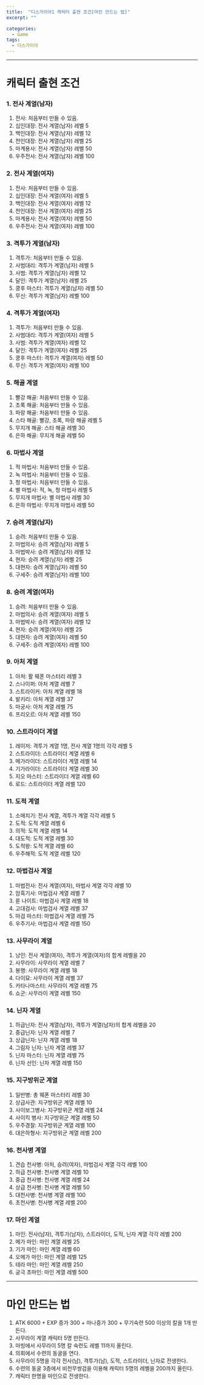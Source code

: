 ```yaml
---
title:  "디스가이아1 캐릭터 출현 조건[마인 만드는 법]"
excerpt: ""

categories:
  - Game
tags:
  - 디스가이아
---
```


* * *
# 캐릭터 출현 조건

### 1. 전사 계열(남자)
 1) 전사: 처음부터 만들 수 있음.   
 2) 십인대장: 전사 계열(남자) 레벨 5   
 3) 백인대장: 전사 계열(남자) 레벨 12   
 4) 천인대장: 전사 계열(남자) 레벨 25   
 5) 마계용사: 전사 계열(남자) 레벨 50   
 6) 우주전사: 전사 계열(남자) 레벨 100   

### 2. 전사 계열(여자)
 1) 전사: 처음부터 만들 수 있음.   
 2) 십인대장: 전사 계열(여자) 레벨 5   
 3) 백인대장: 전사 계열(여자) 레벨 12   
 4) 천인대장: 전사 계열(여자) 레벨 25   
 5) 마계용사: 전사 계열(여자) 레벨 50   
 6) 우주전사: 전사 계열(여자) 레벨 100   

### 3. 격투가 계열(남자)
 1) 격투가: 처음부터 만들 수 있음.   
 2) 사범대리: 격투가 계열(남자) 레벨 5  
 3) 사범: 격투가 계열(남자) 레벨 12  
 4) 달인: 격투가 계열(남자) 레벨 25  
 5) 쿵후 마스터: 격투가 계열(남자) 레벨 50  
 6) 무신: 격투가 계열(남자) 레벨 100  

### 4. 격투가 계열(여자)
 1) 격투가: 처음부터 만들 수 있음.   
 2) 사범대리: 격투가 계열(여자) 레벨 5  
 3) 사범: 격투가 계열(여자) 레벨 12  
 4) 달인: 격투가 계열(여자) 레벨 25  
 5) 쿵후 마스터: 격투가 계열(여자) 레벨 50  
 6) 무신: 격투가 계열(여자) 레벨 100  

### 5. 해골 계열
 1) 빨강 해골: 처음부터 만들 수 있음.   
 2) 초록 해골: 처음부터 만들 수 있음.   
 3) 파랑 해골: 처음부터 만들 수 있음.   
 4) 스타 해골: 빨강, 초록, 파랑 해골 레벨 5  
 5) 무지개 해골: 스타 해골 레벨 30   
 6) 은하 해골: 무지개 해골 레벨 50   

### 6. 마법사 계열
 1) 적 마법사: 처음부터 만들 수 있음.   
 2) 녹 마법사: 처음부터 만들 수 있음.   
 3) 청 마법사: 처음부터 만들 수 있음.   
 4) 별 마법사: 적, 녹, 청 마법사 레벨 5   
 5) 무지개 마법사: 별 마법사 레벨 30   
 6) 은하 마법사: 무지개 마법사 레벨 50

### 7. 승려 계열(남자)
 1) 승려: 처음부터 만들 수 있음.   
 2) 마법의사: 승려 계열(남자) 레벨 5   
 3) 마법박사: 승려 계열(남자) 레벨 12    
 4) 현자: 승려 계열(남자) 레벨 25   
 5) 대현자: 승려 계열(남자) 레벨 50   
 6) 구세주: 승려 계열(남자) 레벨 100   

### 8. 승려 계열(여자)
 1) 승려: 처음부터 만들 수 있음.   
 2) 마법의사: 승려 계열(여자) 레벨 5   
 3) 마법박사: 승려 계열(여자) 레벨 12    
 4) 현자: 승려 계열(여자) 레벨 25   
 5) 대현자: 승려 계열(여자) 레벨 50   
 6) 구세주: 승려 계열(여자) 레벨 100  

### 9. 아처 계열
 1) 아처: 활 웨폰 마스터리 레벨 3   
 2) 스나이퍼: 아처 계열 레벨 7   
 3) 스트라이커: 아처 계열 레벨 18   
 4) 발키리: 아처 계열 레벨 37   
 5) 마궁사: 아처 계열 레벨 75   
 6) 프리오르: 아처 계열 레벨 150   

### 10. 스트라이더 계열
 1) 레이저: 격투가 계열 1명, 전사 계열 1명의 각각 레벨 5   
 2) 스트라이더: 스트라이더 계열 레벨 6   
 3) 메가라이더: 스트라이더 계열 레벨 14   
 4) 기가라이더: 스트라이더 계열 레벨 30   
 5) 지오 마스터: 스트라이더 계열 레벨 60   
 6) 로드: 스트라이더 계열 레벨 120   

### 11. 도적 계열
 1) 소매치기: 전사 계열, 격투가 계열 각각 레벨 5  
 2) 도적: 도적 계열 레벨 6   
 3) 의적: 도적 계열 레벨 14   
 4) 대도적: 도적 계열 레벨 30   
 5) 도적왕: 도적 계열 레벨 60   
 6) 우주해적: 도적 계열 레벨 120  

### 12. 마법검사 계열
 1) 마법전사: 전사 계열(여자), 마법사 계열 각각 레벨 10  
 2) 암흑기사: 마법검사 계열 레벨 7   
 3) 룬 나이트: 마법검사 계열 레벨 18   
 4) 고대검사: 마법검사 계열 레벨 37   
 5) 마검 마스터: 마법검사 계열 레벨 75   
 6) 우주기사: 마법검사 계열 레벨 150  

### 13. 사무라이 계열
 1) 낭인: 전사 계열(여자), 격투가 계열(여자)의 합계 레벨을 20  
 2) 사무라이: 사무라이 계열 레벨 7   
 3) 봉행: 사무라이 계열 레벨 18   
 4) 다이묘: 사무라이 계열 레벨 37   
 5) 카타나마스터: 사무라이 계열 레벨 75   
 6) 쇼군: 사무라이 계열 레벨 150  

### 14. 닌자 계열
 1) 하급닌자: 전사 계열(남자), 격투가 계열(남자)의 합계 레벨을 20  
 2) 중급닌자: 닌자 계열 레벨 7   
 3) 상급닌자: 닌자 계열 레벨 18   
 4) 그림자 닌자: 닌자 계열 레벨 37   
 5) 닌자 마스터: 닌자 계열 레벨 75   
 6) 닌자 선인: 닌자 계열 레벨 150  

### 15. 지구방위군 계열
 1) 일반병: 총 웨폰 마스터리 레벨 30   
 2) 상급사관: 지구방위군 계열 레벨 10   
 3) 사이보그병사: 지구방위군 계열 레벨 24   
 4) 사이킥 병사: 지구방위군 계열 레벨 50   
 5) 우주경찰: 지구방위군 계열 레벨 100   
 6) 대은하형사: 지구방위군 계열 레벨 200  

### 16. 천사병 계열
 1) 견습 천사병: 아처, 승려(여자), 마법검사 계열 각각 레벨 100  
 2) 하급 천사병: 천사병 계열 레벨 10   
 3) 중급 천사병: 천사병 계열 레벨 24   
 4) 상급 천사병: 천사병 계열 레벨 50   
 5) 대천사병: 천사병 계열 레벨 100   
 6) 초천사병: 천사병 계열 레벨 200  

### 17. 마인 계열
 1) 마인: 전사(남자), 격투가(남자), 스트라이더, 도적, 닌자 계열 각각 레벨 200   
 2) 메가 마인: 마인 계열 레벨 25   
 3) 기가 마인: 마인 계열 레벨 60   
 4) 오메가 마인: 마인 계열 레벨 125   
 5) 테라 마인: 마인 계열 레벨 250   
 6) 궁극 초마인: 마인 계열 레벨 500  
* * *

# 마인 만드는 법
1) ATK 6000 + EXP 증가 300 + 마나증가 300 + 무기숙련 500 이상의 칼을 1개 만든다.   
2) 사무라이 계열 캐릭터 5명 만든다.   
3) 마빙에서 사무라이 5명 칼 숙련도 레벨 11까지 올린다.   
4) 의회에서 수련의 동굴을 연다.   
5) 사무라이 5명을 각각 전사(남), 격투가(남), 도적, 스트라이더, 닌자로 전생한다.   
6) 수련의 동굴 3층에서 비천무쌍검을 이용해 캐릭터 5명의 레벨을 200까지 올린다.   
7) 캐릭터 한명을 마인으로 전생한다.   
